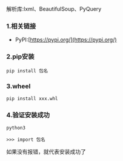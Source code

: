 解析库:lxml、BeautifulSoup、PyQuery

### 1.相关链接

* PyPI:[https://pypi.org/](https://pypi.org/)

### 2.pip安装

```
pip install 包名
```

### 3.wheel

```
pip install xxx.whl
```

### 4.验证安装成功

```
python3

>>> import 包名
```

如果没有报错，就代表安装成功了

